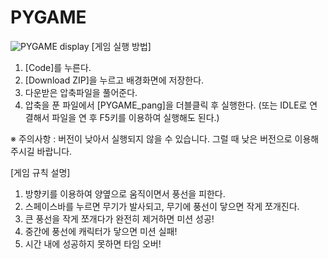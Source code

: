 # PYGAME
![PYGAME display](https://user-images.githubusercontent.com/67728547/86342438-93415180-bc92-11ea-8098-39307ed5df4b.jpg)
[게임 실행 방법]
1. [Code]를 누른다.
2. [Download ZIP]을 누르고 배경화면에 저장한다.
3. 다운받은 압축파일을 풀어준다.
4. 압축을 푼 파일에서 [PYGAME_pang]을 더블클릭 후 실행한다.
(또는 IDLE로 연결해서 파일을 연 후 F5키를 이용하여 실행해도 된다.)

※ 주의사항 : 버전이 낮아서 실행되지 않을 수 있습니다. 그럴 때 낮은 버전으로 이용해주시길 바랍니다.

[게임 규칙 설명]
1. 방향키를 이용하여 양옆으로 움직이면서 풍선을 피한다.
2. 스페이스바를 누르면 무기가 발사되고, 무기에 풍선이 닿으면 작게 쪼개진다.
3. 큰 풍선을 작게 쪼개다가 완전히 제거하면 미션 성공!
4. 중간에 풍선에 캐릭터가 닿으면 미션 실패!
5. 시간 내에 성공하지 못하면 타임 오버!
